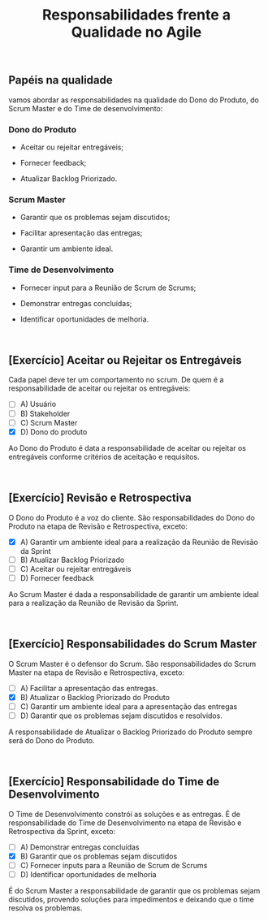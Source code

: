 <div align="center">

# Responsabilidades frente a Qualidade no Agile

</div>

<br>

## Papéis na qualidade

vamos abordar as responsabilidades na qualidade do Dono do Produto, do Scrum Master e do Time de desenvolvimento:

### Dono do Produto

 - Aceitar ou rejeitar entregáveis;

 - Fornecer feedback;

 - Atualizar Backlog Priorizado.

### Scrum Master

 - Garantir que os problemas sejam discutidos;

 - Facilitar apresentação das entregas;

 - Garantir um ambiente ideal.

### Time de Desenvolvimento

 - Fornecer input para a Reunião de Scrum de Scrums;

 - Demonstrar entregas concluídas;

 - Identificar oportunidades de melhoria.

<br>

## [Exercício] Aceitar ou Rejeitar os Entregáveis

Cada papel deve ter um comportamento no scrum. De quem é a responsabilidade de aceitar ou rejeitar os entregáveis:

- [ ] A) Usuário
- [ ] B) Stakeholder
- [ ] C) Scrum Master
- [x] D) Dono do produto

Ao Dono do Produto é data a responsabilidade de aceitar ou rejeitar os entregáveis conforme critérios de aceitação e requisitos.

<br>

## [Exercício] Revisão e Retrospectiva

O Dono do Produto é a voz do cliente. São responsabilidades do Dono do Produto na etapa de Revisão e Retrospectiva, exceto:

- [x] A) Garantir um ambiente ideal para a realização da Reunião de Revisão da Sprint
- [ ] B) Atualizar Backlog Priorizado
- [ ] C) Aceitar ou rejeitar entregáveis
- [ ] D) Fornecer feedback

Ao Scrum Master é dada a responsabilidade de garantir um ambiente ideal para a realização da Reunião de Revisão da Sprint.

<br>

## [Exercício] Responsabilidades do Scrum Master

O Scrum Master é o defensor do Scrum. São responsabilidades do Scrum Master na etapa de Revisão e Retrospectiva, exceto:

- [ ] A) Facilitar a apresentação das entregas.
- [x] B) Atualizar o Backlog Priorizado do Produto
- [ ] C) Garantir um ambiente ideal para a apresentação das entregas
- [ ] D) Garantir que os problemas sejam discutidos e resolvidos.

A responsabilidade de Atualizar o Backlog Priorizado do Produto sempre será do Dono do Produto.

<br>

## [Exercício] Responsabilidade do Time de Desenvolvimento

O Time de Desenvolvimento constrói as soluções e as entregas. É de responsabilidade do Time de Desenvolvimento na etapa de Revisão e Retrospectiva da Sprint, exceto:

- [ ] A) Demonstrar entregas concluídas
- [x] B) Garantir que os problemas sejam discutidos
- [ ] C) Fornecer inputs para a Reunião de Scrum de Scrums
- [ ] D) Identificar oportunidades de melhoria

É do Scrum Master a responsabilidade de garantir que os problemas sejam discutidos, provendo soluções para impedimentos e deixando que o time resolva os problemas.